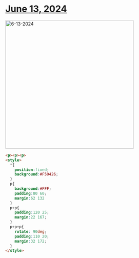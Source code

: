 # [June 13, 2024](https://cssbattle.dev/play/M61c83tsHyK26sU2ZBnl)

<img src="https://firebasestorage.googleapis.com/v0/b/cssbattleapp.appspot.com/o/user%2Fummd3POvEDfFyeFvVdOMG3OOrwE2%2Ftargets%2Ftarget_2J9RaDM@2x.png?alt=media" width="400" alt="6-13-2024" />

```html
<p><p><p>
<style>
  *{
    position:fixed;
    background:#F59426;
  }
  p{
    background:#FFF;
    padding:80 60;
    margin:62 132
  }
  p+p{
    padding:120 25;
    margin:22 167;
  }
  p+p+p{
    rotate: 90deg;
    padding:110 20;
    margin:32 172;
  }
</style>
```
